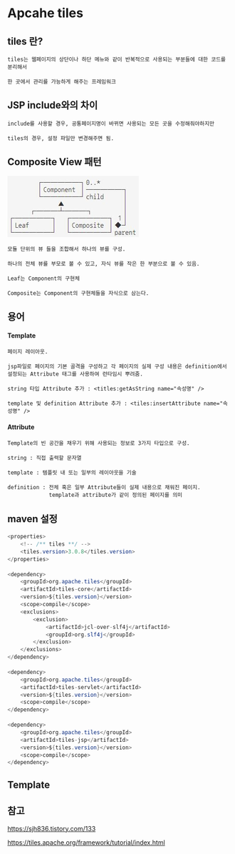 # Apcahe tiles

## tiles 란?


    tiles는 웹페이지의 상단이나 하단 메뉴와 같이 반복적으로 사용되는 부분들에 대한 코드를 분리해서 

    한 곳에서 관리를 가능하게 해주는 프레임워크


## JSP include와의 차이


    include를 사용할 경우, 공통페이지명이 바뀌면 사용되는 모든 곳을 수정해줘야하지만

    tiles의 경우, 설정 파일만 변경해주면 됨.

## Composite View 패턴

![tiles](../Images/JSP/tiles%20pattern.jpeg)

    모듈 단위의 뷰 들을 조합해서 하나의 뷰를 구성.

    하나의 전체 뷰를 부모로 볼 수 있고, 자식 뷰를 작은 한 부분으로 볼 수 있음.

    Leaf는 Component의 구현체

    Composite는 Component의 구현체들을 자식으로 삼는다. 

## 용어 

#### Template

    페이지 레이아웃.

    jsp파일로 페이지의 기본 골격을 구성하고 각 페이지의 실제 구성 내용은 definition에서 설정되는 Attribute 태그를 사용하여 런타임시 뿌려줌. 

    string 타입 Attribute 추가 : <titles:getAsString name="속성명" />

    template 및 definition Attribute 추가 : <tiles:insertAttribute name="속성명" />

#### Attribute

    Template의 빈 공간을 채우기 위해 사용되는 정보로 3가지 타입으로 구성.

    string : 직접 출력할 문자열

    template : 템플릿 내 또는 일부의 레이아웃을 기술

    definition : 전체 혹은 일부 Attribute들이 실제 내용으로 채워진 페이지. 
                 template과 attribute가 같이 정의된 페이지를 의미 


## maven 설정 

~~~java
<properties>
    <!-- /** tiles **/ -->
    <tiles.version>3.0.8</tiles.version>
</properties>

<dependency>
    <groupId>org.apache.tiles</groupId>
    <artifactId>tiles-core</artifactId>
    <version>${tiles.version}</version>
    <scope>compile</scope>
    <exclusions>
        <exclusion>
            <artifactId>jcl-over-slf4j</artifactId>
            <groupId>org.slf4j</groupId>
        </exclusion>
    </exclusions>
</dependency>

<dependency>
    <groupId>org.apache.tiles</groupId>
    <artifactId>tiles-servlet</artifactId>
    <version>${tiles.version}</version>
    <scope>compile</scope>
</dependency>

<dependency>
    <groupId>org.apache.tiles</groupId>
    <artifactId>tiles-jsp</artifactId>
    <version>${tiles.version}</version>
    <scope>compile</scope>
</dependency>
~~~

## Template




## 참고  

https://sjh836.tistory.com/133

https://tiles.apache.org/framework/tutorial/index.html